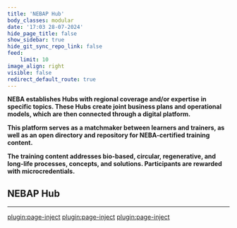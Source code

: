 ```yaml
---
title: 'NEBAP Hub'
body_classes: modular
date: '17:03 28-07-2024'
hide_page_title: false
show_sidebar: true
hide_git_sync_repo_link: false
feed:
    limit: 10
image_align: right
visible: false
redirect_default_route: true
---
```


**NEBA establishes Hubs with regional coverage and/or expertise in specific topics. These Hubs create joint business plans and operational models, which are then connected through a digital platform.**

**This platform serves as a matchmaker between learners and trainers, as well as an open directory and repository for NEBA-certified training content.**

**The training content addresses bio-based, circular, regenerative, and long-life processes, concepts, and solutions. Participants are rewarded with microcredentials.**

## NEBAP Hub
---
[plugin:page-inject](/hubs/_nebap/_upr/)
[plugin:page-inject](/hubs/_nebap/_holzbauaustria/)
[plugin:page-inject](/hubs/_nebap/_p_lodz/)